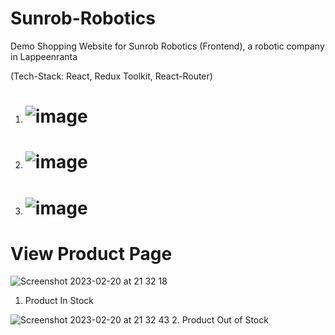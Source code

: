 # Sunrob-Robotics
Demo Shopping Website for Sunrob Robotics (Frontend), a robotic company in Lappeenranta

(Tech-Stack: React, Redux Toolkit, React-Router)


1.  # ![image](https://user-images.githubusercontent.com/89993167/211213001-6c01ad3e-acfb-40a2-81b4-5b30335ec04f.png)



2. # ![image](https://user-images.githubusercontent.com/89993167/211213062-6ef79442-648a-4b34-9c9a-89609e07ef4e.png)



3. # ![image](https://user-images.githubusercontent.com/89993167/211213181-ded34d29-6742-49c1-bab4-fcec9f7f6111.png)


# View Product Page

![Screenshot 2023-02-20 at 21 32 18](https://user-images.githubusercontent.com/89993167/220186215-c6e80c8b-b2a6-494d-848d-cd153e6f441f.png)
1. Product In Stock

![Screenshot 2023-02-20 at 21 32 43](https://user-images.githubusercontent.com/89993167/220186233-bb3a756f-defc-4462-b720-ad9c9aa13159.png)
2. Product Out of Stock
